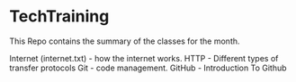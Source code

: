 # TechTraining
This Repo contains the summary of the classes for the month.



Internet (internet.txt) - how the internet works.
HTTP - Different types of transfer protocols
Git -  code management.
GitHub - Introduction To Github 
